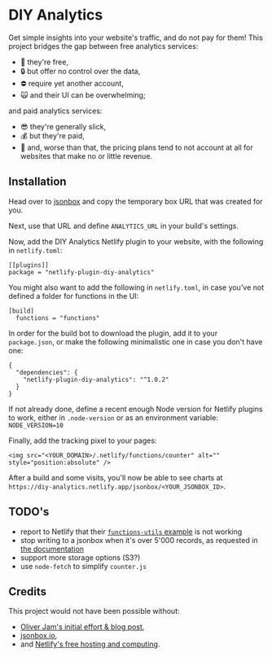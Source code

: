 # DIY Analytics

Get simple insights into your website's traffic, and do not pay for them! This 
project bridges the gap between free analytics services:

- :raised_hands: they're free,
- :lock: but offer no control over the data,
- :no_entry: require yet another account,
- :scream_cat: and their UI can be overwhelming;

and paid analytics services:

- :sunglasses: they're generally slick,
- :moneybag: but they're paid,
- :money_with_wings: and, worse than that, the pricing plans tend to not 
account at all for websites that make no or little revenue.

## Installation

Head over to [jsonbox][jsonbox] and copy the temporary box URL that was created 
for you.

Next, use that URL and define `ANALYTICS_URL` in your build's settings.

Now, add the DIY Analytics Netlify plugin to your website, with the following 
in `netlify.toml`:

    [[plugins]]
    package = "netlify-plugin-diy-analytics"

You might also want to add the following in `netlify.toml`, in case you've not 
defined a folder for functions in the UI:

    [build]
      functions = "functions"

In order for the build bot to download the plugin, add it to your 
`package.json`, or make the following minimalistic one in case you don't have 
one:

    {
      "dependencies": {
        "netlify-plugin-diy-analytics": "^1.0.2"
      }
    }

If not already done, define a recent enough Node version for Netlify plugins to 
work, either in `.node-version` or as an environment variable: 
`NODE_VERSION=10`

Finally, add the tracking pixel to your pages:

    <img src="<YOUR_DOMAIN>/.netlify/functions/counter" alt="" style="position:absolute" />

After a build and some visits, you'll now be able to see charts at 
`https://diy-analytics.netlify.app/jsonbox/<YOUR_JSONBOX_ID>`.

## TODO's

- report to Netlify that their [`functions-utils` example][netlify-example] is 
not working
- stop writing to a jsonbox when it's over 5'000 records, as requested in [the 
documentation][jsonbox-doc]
- support more storage options (S3?)
- use `node-fetch` to simplify `counter.js`

## Credits

This project would not have been possible without:

- [Oliver Jam's initial effort & blog post][blog-post],
- [jsonbox.io][jsonbox],
- and [Netlify's free hosting and computing][netlify].

[jsonbox]:https://jsonbox.io/
[blog-post]:https://oliverjam.es/blog/diy-analytics-netlify-functions/
[netlify]:https://www.netlify.com/
[netlify-example]:https://github.com/netlify/build/tree/master/packages/functions-utils
[jsonbox-doc]:https://github.com/vasanthv/jsonbox#readme
